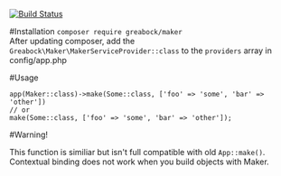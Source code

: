 
[![Build Status](https://travis-ci.org/greabock/maker.svg?branch=master)](https://travis-ci.org/greabock/maker)

#Installation
`composer require greabock/maker`  
After updating composer, add the `Greabock\Maker\MakerServiceProvider::class` to the `providers` array in config/app.php

#Usage
```
app(Maker::class)->make(Some::class, ['foo' => 'some', 'bar' => 'other'])
// or
make(Some::class, ['foo' => 'some', 'bar' => 'other']);
```
#Warning!

This function is similiar but isn't full compatible with old `App::make()`. 
Contextual binding does not work when you build objects with Maker.






